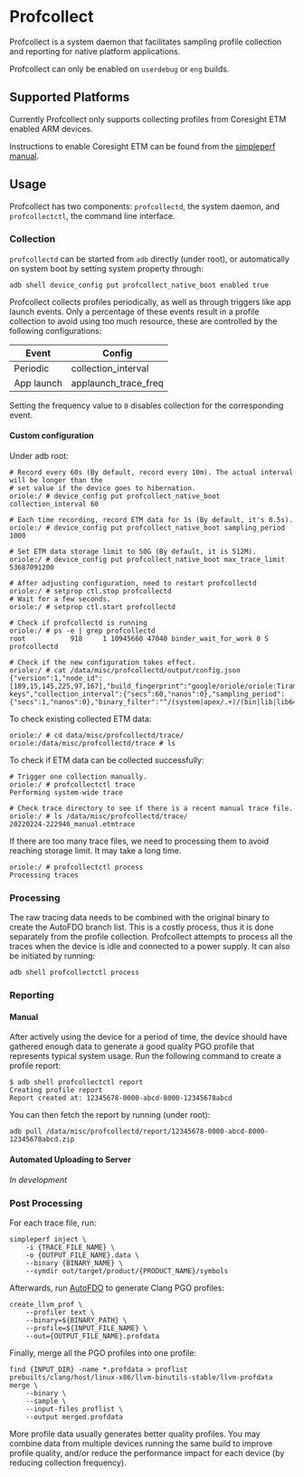 # Profcollect

Profcollect is a system daemon that facilitates sampling profile collection and reporting for native
platform applications.

Profcollect can only be enabled on `userdebug` or `eng` builds.

## Supported Platforms

Currently Profcollect only supports collecting profiles from Coresight ETM enabled ARM devices.

Instructions to enable Coresight ETM can be found from the
[simpleperf manual](https://android.googlesource.com/platform/system/extras/+/refs/heads/master/simpleperf/doc/collect_etm_data_for_autofdo.md).

## Usage

Profcollect has two components: `profcollectd`, the system daemon, and `profcollectctl`, the command
line interface.

### Collection

`profcollectd` can be started from `adb` directly (under root), or automatically on system boot by
setting system property through:

```
adb shell device_config put profcollect_native_boot enabled true
```

Profcollect collects profiles periodically, as well as through triggers like app launch events. Only
a percentage of these events result in a profile collection to avoid using too much resource, these
are controlled by the following configurations:

| Event      | Config                 |
|------------|------------------------|
| Periodic   | collection\_interval   |
| App launch | applaunch\_trace\_freq |

Setting the frequency value to `0` disables collection for the corresponding event.

#### Custom configuration

Under adb root:

```
# Record every 60s (By default, record every 10m). The actual interval will be longer than the
# set value if the device goes to hibernation.
oriole:/ # device_config put profcollect_native_boot collection_interval 60

# Each time recording, record ETM data for 1s (By default, it's 0.5s).
oriole:/ # device_config put profcollect_native_boot sampling_period 1000

# Set ETM data storage limit to 50G (By default, it is 512M).
oriole:/ # device_config put profcollect_native_boot max_trace_limit 53687091200

# After adjusting configuration, need to restart profcollectd
oriole:/ # setprop ctl.stop profcollectd
# Wait for a few seconds.
oriole:/ # setprop ctl.start profcollectd

# Check if profcollectd is running
oriole:/ # ps -e | grep profcollectd
root           918     1 10945660 47040 binder_wait_for_work 0 S profcollectd

# Check if the new configuration takes effect.
oriole:/ # cat /data/misc/profcollectd/output/config.json
{"version":1,"node_id":[189,15,145,225,97,167],"build_fingerprint":"google/oriole/oriole:Tiramisu/TP1A.220223.002/8211650:userdebug/dev-keys","collection_interval":{"secs":60,"nanos":0},"sampling_period":{"secs":1,"nanos":0},"binary_filter":"^/(system|apex/.+)/(bin|lib|lib64)/.+","max_trace_limit":53687091200}
```

To check existing collected ETM data:
```
oriole:/ # cd data/misc/profcollectd/trace/
oriole:/data/misc/profcollectd/trace # ls
```

To check if ETM data can be collected successfully:
```
# Trigger one collection manually.
oriole:/ # profcollectctl trace
Performing system-wide trace

# Check trace directory to see if there is a recent manual trace file.
oriole:/ # ls /data/misc/profcollectd/trace/
20220224-222946_manual.etmtrace
```

If there are too many trace files, we need to processing them to avoid reaching storage limit.
It may take a long time.
```
oriole:/ # profcollectctl process
Processing traces
```

### Processing

The raw tracing data needs to be combined with the original binary to create the AutoFDO branch
list. This is a costly process, thus it is done separately from the profile collection. Profcollect
attempts to process all the traces when the device is idle and connected to a power supply. It can
also be initiated by running:

```
adb shell profcollectctl process
```

### Reporting

#### Manual

After actively using the device for a period of time, the device should have gathered enough data to
generate a good quality PGO profile that represents typical system usage. Run the following command
to create a profile report:

```
$ adb shell profcollectctl report
Creating profile report
Report created at: 12345678-0000-abcd-8000-12345678abcd
```

You can then fetch the report by running (under root):

```
adb pull /data/misc/profcollectd/report/12345678-0000-abcd-8000-12345678abcd.zip
```

#### Automated Uploading to Server

*In development*

### Post Processing

For each trace file, run:

```
simpleperf inject \
    -i {TRACE_FILE_NAME} \
    -o {OUTPUT_FILE_NAME}.data \
    --binary {BINARY_NAME} \
    --symdir out/target/product/{PRODUCT_NAME}/symbols
```

Afterwards, run [AutoFDO](https://github.com/google/autofdo) to generate Clang PGO profiles:

```
create_llvm_prof \
    --profiler text \
    --binary=${BINARY_PATH} \
    --profile=${INPUT_FILE_NAME} \
    --out={OUTPUT_FILE_NAME}.profdata
```

Finally, merge all the PGO profiles into one profile:

```
find {INPUT_DIR} -name *.profdata > proflist
prebuilts/clang/host/linux-x86/llvm-binutils-stable/llvm-profdata merge \
    --binary \
    --sample \
    --input-files proflist \
    --output merged.profdata
```

More profile data usually generates better quality profiles. You may combine data from multiple
devices running the same build to improve profile quality, and/or reduce the performance impact for
each device (by reducing collection frequency).
